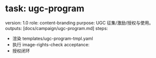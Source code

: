 # task: ugc-program

version: 1.0
role: content-branding
purpose: UGC 征集/激励/授权与使用。
outputs: [docs/campaign/ugc-program.md]
steps:

- 渲染 templates/ugc-program-tmpl.yaml
- 执行 image-rights-check
  acceptance:
- 授权闭环
